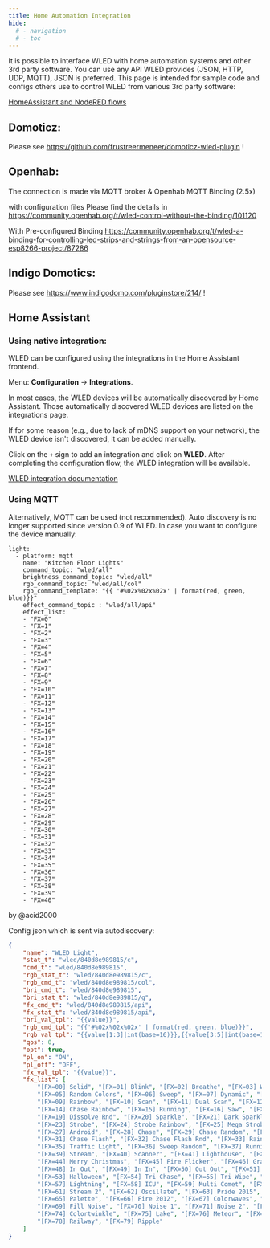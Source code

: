 ```yaml
---
title: Home Automation Integration
hide:
  # - navigation
  # - toc
---
```


It is possible to interface WLED with home automation systems and other 3rd party software.
You can use any API WLED provides (JSON, HTTP, UDP, MQTT), JSON is preferred. This page is intended for sample code and configs others use to control WLED from various 3rd party software:

[HomeAssistant and NodeRED flows](https://github.com/Snipercaine/WLED-HomeAssistant)

## Domoticz:
Please see https://github.com/frustreermeneer/domoticz-wled-plugin !

## Openhab: 
The connection is made via MQTT broker & Openhab MQTT Binding (2.5x)

with configuration files 
Please find the details in 
https://community.openhab.org/t/wled-control-without-the-binding/101120

With Pre-configured Binding 
https://community.openhab.org/t/wled-a-binding-for-controlling-led-strips-and-strings-from-an-opensource-esp8266-project/87286

## Indigo Domotics:
Please see https://www.indigodomo.com/pluginstore/214/ !

## Home Assistant

### Using native integration:

WLED can be configured using the integrations in the Home Assistant frontend.

Menu: **Configuration** -> **Integrations**.

In most cases, the WLED devices will be automatically discovered by Home Assistant. Those automatically discovered WLED devices are listed on the integrations page.

If for some reason (e.g., due to lack of mDNS support on your network), the WLED device isn't discovered, it can be added manually.

Click on the `+` sign to add an integration and click on **WLED**. After completing the configuration flow, the WLED
integration will be available.

[WLED integration documentation](https://www.home-assistant.io/integrations/wled/)

### Using MQTT

Alternatively, MQTT can be used (not recommended).
Auto discovery is no longer supported since version 0.9 of WLED.
In case you want to configure the device manually:

```
light:
  - platform: mqtt
    name: "Kitchen Floor Lights"
    command_topic: "wled/all"
    brightness_command_topic: "wled/all"
    rgb_command_topic: "wled/all/col"
    rgb_command_template: "{{ '#%02x%02x%02x' | format(red, green, blue)}}"
    effect_command_topic : "wled/all/api"
    effect_list:
    - "FX=0"
    - "FX=1"
    - "FX=2"
    - "FX=3"
    - "FX=4"
    - "FX=5"
    - "FX=6"
    - "FX=7"
    - "FX=8"
    - "FX=9"
    - "FX=10"
    - "FX=11"
    - "FX=12"
    - "FX=13"
    - "FX=14"
    - "FX=15"
    - "FX=16"
    - "FX=17"
    - "FX=18"
    - "FX=19"
    - "FX=20"
    - "FX=21"
    - "FX=22"
    - "FX=23"
    - "FX=24"
    - "FX=25"
    - "FX=26"
    - "FX=27"
    - "FX=28"
    - "FX=29"
    - "FX=30"
    - "FX=31"
    - "FX=32"
    - "FX=33"
    - "FX=34"
    - "FX=35"
    - "FX=36"
    - "FX=37"
    - "FX=38"
    - "FX=39"
    - "FX=40"
```
by @acid2000

Config json which is sent via autodiscovery:
```json
{
	"name": "WLED Light",
	"stat_t": "wled/840d8e989815/c",
	"cmd_t": "wled/840d8e989815",
	"rgb_stat_t": "wled/840d8e989815/c",
	"rgb_cmd_t": "wled/840d8e989815/col",
	"bri_cmd_t": "wled/840d8e989815",
	"bri_stat_t": "wled/840d8e989815/g",
	"fx_cmd_t": "wled/840d8e989815/api",
	"fx_stat_t": "wled/840d8e989815/api",
	"bri_val_tpl": "{{value}}",
	"rgb_cmd_tpl": "{{'#%02x%02x%02x' | format(red, green, blue)}}",
	"rgb_val_tpl": "{{value[1:3]|int(base=16)}},{{value[3:5]|int(base=16)}},{{value[5:7]|int(base=16)}}",
	"qos": 0,
	"opt": true,
	"pl_on": "ON",
	"pl_off": "OFF",
	"fx_val_tpl": "{{value}}",
	"fx_list": [
		"[FX=00] Solid", "[FX=01] Blink", "[FX=02] Breathe", "[FX=03] Wipe", "[FX=04] Wipe Random", 
		"[FX=05] Random Colors", "[FX=06] Sweep", "[FX=07] Dynamic", "[FX=08] Colorloop", 
		"[FX=09] Rainbow", "[FX=10] Scan", "[FX=11] Dual Scan", "[FX=12] Fade", "[FX=13] Chase", 
		"[FX=14] Chase Rainbow", "[FX=15] Running", "[FX=16] Saw", "[FX=17] Twinkle", "[FX=18] Dissolve",
		"[FX=19] Dissolve Rnd", "[FX=20] Sparkle", "[FX=21] Dark Sparkle", "[FX=22] Sparkle+", 
		"[FX=23] Strobe", "[FX=24] Strobe Rainbow", "[FX=25] Mega Strobe", "[FX=26] Blink Rainbow", 
		"[FX=27] Android", "[FX=28] Chase", "[FX=29] Chase Random", "[FX=30] Chase Rainbow", 
		"[FX=31] Chase Flash", "[FX=32] Chase Flash Rnd", "[FX=33] Rainbow Runner", "[FX=34] Colorful", 
		"[FX=35] Traffic Light", "[FX=36] Sweep Random", "[FX=37] Running 2", "[FX=38] Red & Blue", 
		"[FX=39] Stream", "[FX=40] Scanner", "[FX=41] Lighthouse", "[FX=42] Fireworks", "[FX=43] Rain", 
		"[FX=44] Merry Christmas", "[FX=45] Fire Flicker", "[FX=46] Gradient", "[FX=47] Loading", 
		"[FX=48] In Out", "[FX=49] In In", "[FX=50] Out Out", "[FX=51] Out In", "[FX=52] Circus", 
		"[FX=53] Halloween", "[FX=54] Tri Chase", "[FX=55] Tri Wipe", "[FX=56] Tri Fade", 
		"[FX=57] Lightning", "[FX=58] ICU", "[FX=59] Multi Comet", "[FX=60] Dual Scanner", 
		"[FX=61] Stream 2", "[FX=62] Oscillate", "[FX=63] Pride 2015", "[FX=64] Juggle", 
		"[FX=65] Palette", "[FX=66] Fire 2012", "[FX=67] Colorwaves", "[FX=68] BPM", 
		"[FX=69] Fill Noise", "[FX=70] Noise 1", "[FX=71] Noise 2", "[FX=72] Noise 3", "[FX=73] Noise 4",
		"[FX=74] Colortwinkle", "[FX=75] Lake", "[FX=76] Meteor", "[FX=77] Smooth Meteor", 
		"[FX=78] Railway", "[FX=79] Ripple"
	]
}
```


